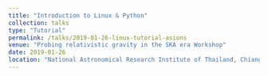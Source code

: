 ```yaml
---
title: "Introduction to Linux & Python"
collection: talks
type: "Tutorial"
permalink: /talks/2019-01-26-linux-tutorial-asions
venue: "Probing relativistic gravity in the SKA era Workshop"
date: 2019-01-26
location: "National Astronomical Research Institute of Thailand, Chiang Mai, Thailand"
---
```



